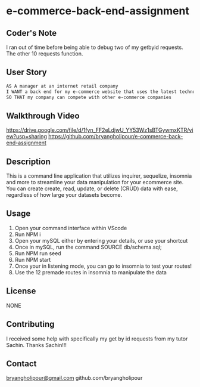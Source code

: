 # e-commerce-back-end-assignment

## Coder's Note

I ran out of time before being able to debug two of my getbyid requests. The other 10 requests function.

## User Story

```md
AS A manager at an internet retail company
I WANT a back end for my e-commerce website that uses the latest technologies
SO THAT my company can compete with other e-commerce companies
```

## Walkthrough Video

https://drive.google.com/file/d/1fyn_FF2eLdjwU_YY53Wz1sBTGywmxKTR/view?usp=sharing
https://github.com/bryangholipour/e-commerce-back-end-assignment

## Description

This is a command line application that utilizes inquirer, sequelize, insomnia and more to streamline your data manipulation for your ecommerce site. You can create create, read, update, or delete (CRUD) data with ease, regardless of how large your datasets become.

## Usage

1. Open your command interface within VScode
2. Run NPM i
3. Open your mySQL either by entering your details, or use your shortcut
4. Once in mySQL, run the command SOURCE db/schema.sql;
5. Run NPM run seed
6. Run NPM start
7. Once your in listening mode, you can go to insomnia to test your routes!
8. Use the 12 premade routes in insomnia to manipulate the data

## License

NONE

## Contributing

I received some help with specifically my get by id requests from my tutor Sachin. Thanks Sachin!!!

## Contact

bryangholipour@gmail.com
github.com/bryangholipour